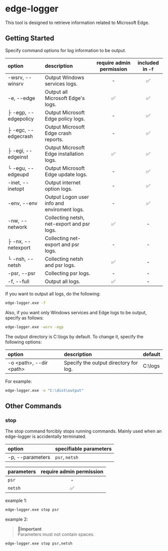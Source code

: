 # edge-logger

This tool is designed to retrieve information related to Microsoft Edge.

## Getting Started

Specify command options for log information to be output.

| option | description | require admin permission | included in `-f` |
| :-- | :-- | :--: | :--: |
| -wsrv, --winsrv | Output Windows services logs. | - | ✅ |
| -e, --edge | Output all Microsoft Edge's logs. | ✅ | ✅ |
| ├ -egp, --edgepolicy | Output Microsoft Edge policy logs. | - | ✅ |
| ├ -egc, --edgecrash | Output Microsoft Edge crash reports. | - | ✅ |
| ├ -egi, --edgeinst | Output Microsoft Edge installation logs. | ✅ | ✅ |
| └ -egu, --edgeupd | Output Microsoft Edge update logs. | - | ✅ |
| -inet, --inetopt | Output internet option logs. | - | ✅ |
| -env, --env | Output Logon user info and enviroment logs. | - | ✅ |
| -nw, --network | Collecting netsh, net-export and psr logs. | ✅ | - |
| ├ -nx, --netexport | Collecting net-export and psr logs. | - | - |
| └ -nsh, --netsh | Collecting netsh and psr logs. | ✅ | - |
| -psr, --psr | Collecting psr logs. | - | - |
| -f, --full | Output all logs. | ✅ | - |

If you want to output all logs, do the following:

```cmd
edge-logger.exe -f
```

Also, if you want only Windows services and Edge logs to be output, specify as follows:
```cmd
edge-logger.exe -wsrv -egp
```

The output directory is C:\logs by default.
To change it, specify the following options:

| option | description | default |
| :-- | :-- | :-- |
| -o &lt;path&gt;, --dir &lt;path&gt; | Specify the output directory for log. | C:\logs |

For example:

```cmd
edge-logger.exe -o "C:\dist\output"
```

## Other Commands

### stop
The stop command forcibly stops running commands.
Mainly used when an edge-logger is accidentally terminated.

| option | specifiable parameters |
| :-- | :-- |
| -p, --parameters | `psr`, `netsh` |

| parameters | require admin permission |
| :-- | :--: |
| `psr` | - |
| `netsh` | ✅ |

example 1:
```cmd
edge-logger.exe stop psr
```

example 2:
> **🚩Important**<br>
> Parameters must not contain spaces.
```cmd
edge-logger.exe stop psr,netsh
```